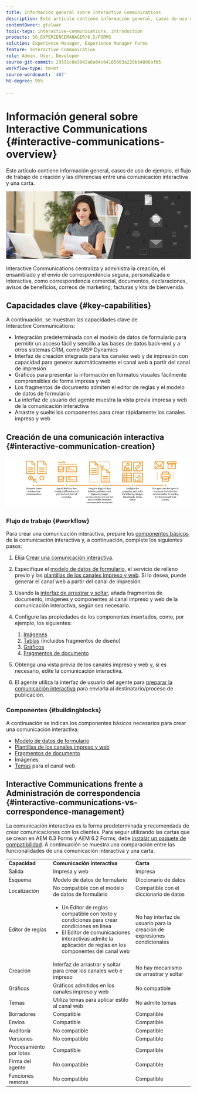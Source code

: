 ```yaml
---
title: Información general sobre Interactive Communications
description: Este artículo contiene información general, casos de uso de ejemplo, el flujo de trabajo de creación y las diferencias entre una comunicación interactiva y una carta.
contentOwner: gtalwar
topic-tags: interactive-communications, introduction
products: SG_EXPERIENCEMANAGER/6.5/FORMS
solution: Experience Manager, Experience Manager Forms
feature: Interactive Communication
role: Admin, User, Developer
source-git-commit: 29391c8e3042a8a04c64165663a228bb4886afb5
workflow-type: tm+mt
source-wordcount: '487'
ht-degree: 95%

---
```



# Información general sobre Interactive Communications {#interactive-communications-overview}

Este artículo contiene información general, casos de uso de ejemplo, el flujo de trabajo de creación y las diferencias entre una comunicación interactiva y una carta.

![imagen a pantalla completa](do-not-localize/correspondence-management.png)

Interactive Communications centraliza y administra la creación, el ensamblado y el envío de correspondencia segura, personalizada e interactiva, como correspondencia comercial, documentos, declaraciones, avisos de beneficios, correos de marketing, facturas y kits de bienvenida.

## Capacidades clave {#key-capabilities}

A continuación, se muestran las capacidades clave de Interactive Communications:

- Integración predeterminada con el modelo de datos de formulario para permitir un acceso fácil y sencillo a las bases de datos back-end y a otros sistemas CRM, como MS® Dynamics
- Interfaz de creación integrada para los canales web y de impresión con capacidad para generar automáticamente el canal web a partir del canal de impresión
- Gráficos para presentar la información en formatos visuales fácilmente comprensibles de forma impresa y web
- Los fragmentos de documento admiten el editor de reglas y el modelo de datos de formulario
- La interfaz de usuario del agente muestra la vista previa impresa y web de la comunicación interactiva
- Arrastre y suelte los componentes para crear rápidamente los canales impreso y web

## Creación de una comunicación interactiva {#interactive-communication-creation}

![comunicación_interactiva-01](assets/interactive_communication-01.jpg)

### Flujo de trabajo {#workflow}

Para crear una comunicación interactiva, prepare los [componentes básicos](#buildingblocks) de la comunicación interactiva y, a continuación, complete los siguientes pasos:

1. Elija [Crear una comunicación interactiva](/help/forms/using/create-interactive-communication.md).

1. Especifique el [modelo de datos de formulario](/help/forms/using/data-integration.md), el servicio de relleno previo y las [plantillas de los canales impreso y web](/help/forms/using/web-channel-print-channel.md). Si lo desea, puede generar el canal web a partir del canal de impresión.

1. Usando la [interfaz de arrastrar y soltar](/help/forms/using/introduction-interactive-communication-authoring.md), añada fragmentos de documento, imágenes y componentes al canal impreso y web de la comunicación interactiva, según sea necesario.
1. Configure las propiedades de los componentes insertados, como, por ejemplo, los siguientes:

   1. [Imágenes](/help/forms/using/create-interactive-communication.md#step2)
   1. [Tablas](/help/forms/using/create-interactive-communication.md#tables) (incluidos fragmentos de diseño)
   1. [Gráficos](/help/forms/using/chart-component-interactive-communications.md)
   1. [Fragmentos de documento](/help/forms/using/create-interactive-communication.md#document-fragment-properties)

1. Obtenga una vista previa de los canales impreso y web y, si es necesario, edite la comunicación interactiva.
1. El agente utiliza la interfaz de usuario del agente para [preparar la comunicación interactiva](/help/forms/using/prepare-send-interactive-communication.md) para enviarla al destinatario/proceso de publicación.

### Componentes {#buildingblocks}

A continuación se indican los componentes básicos necesarios para crear una comunicación interactiva:

- [Modelo de datos de formulario](/help/forms/using/data-integration.md)
- [Plantillas de los canales impreso y web](/help/forms/using/web-channel-print-channel.md)
- [Fragmentos de documento](/help/forms/using/document-fragments.md)
- Imágenes
- [Temas](/help/forms/using/themes.md) para el canal web

## Interactive Communications frente a Administración de correspondencia {#interactive-communications-vs-correspondence-management}

La comunicación interactiva es la forma predeterminada y recomendada de crear comunicaciones con los clientes. Para seguir utilizando las cartas que se crean en AEM 6.3 Forms y AEM 6.2 Forms, debe [instalar un paquete de compatibilidad](/help/forms/using/compatibility-package.md). A continuación se muestra una comparación entre las funcionalidades de una comunicación interactiva y una carta.

<table>
 <tbody>
  <tr>
   <td><strong>Capacidad</strong></td>
   <td><strong>Comunicación interactiva</strong></td>
   <td><strong>Carta</strong></td>
  </tr>
  <tr>
   <td>Salida</td>
   <td>Impresa y web</td>
   <td>Impresa</td>
  </tr>
  <tr>
   <td>Esquema</td>
   <td>Modelo de datos de formulario </td>
   <td>Diccionario de datos </td>
  </tr>
  <tr>
   <td>Localización</td>
   <td>No compatible con el modelo de datos de formulario</td>
   <td>Compatible con el diccionario de datos</td>
  </tr>
  <tr>
   <td>Editor de reglas</td>
   <td>
    <ul>
     <li>Un Editor de reglas compatible con texto y condiciones para crear condiciones en línea</li>
     <li>El Editor de comunicaciones interactivas admite la aplicación de reglas en los componentes del canal web</li>
    </ul> </td>
   <td>No hay interfaz de usuario para la creación de expresiones condicionales</td>
  </tr>
  <tr>
   <td>Creación  </td>
   <td>Interfaz de arrastrar y soltar para crear los canales web e impreso</td>
   <td>No hay mecanismo de arrastrar y soltar </td>
  </tr>
  <tr>
   <td>Gráficos</td>
   <td>Gráficos admitidos en los canales impreso y web</td>
   <td>No compatible</td>
  </tr>
  <tr>
   <td>Temas</td>
   <td>Utiliza temas para aplicar estilo al canal web</td>
   <td>No admite temas</td>
  </tr>
   <tr>
   <td>Borradores</td>
   <td>Compatible</td>
   <td>Compatible </td>
  </tr>
   <tr>
   <td>Envíos</td>
   <td>Compatible</td>
   <td>Compatible </td>
  </tr>
  <tr>
  <tr>
   <td>Auditoría</td>
   <td>No compatible</td>
   <td>Compatible</td>
  </tr>
   <tr>
   <td>Versiones</td>
   <td>No compatible</td>
   <td>Compatible</td>
  </tr>
   <td>Procesamiento por lotes</td>
   <td>Compatible </td>
   <td>Compatible </td>
  </tr>
  <tr>
   <td>Firma del agente</td>
   <td>No compatible</td>
   <td>Compatible</td>
  </tr>
  <tr>
   <td>Funciones remotas</td>
   <td>No compatible</td>
   <td>Compatible</td>
  </tr>
 </tbody>
</table>
